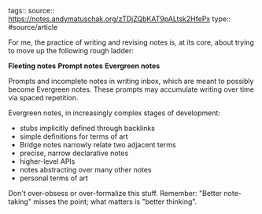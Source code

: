 tags::
source:: https://notes.andymatuschak.org/zTDjZQbKAT9pALtsk2HfePx
type:: #source/article

For me, the practice of writing and revising notes is, at its core, about trying to move up the following rough ladder:

**Fleeting notes**
**Prompt notes**
**Evergreen notes**

Prompts and incomplete notes in writing inbox, which are meant to possibly become Evergreen notes. These prompts may accumulate writing over time via spaced repetition.

Evergreen notes, in increasingly complex stages of development:
- stubs implicitly defined through backlinks
- simple definitions for terms of art
- Bridge notes narrowly relate two adjacent terms
- precise, narrow declarative notes
- higher-level APIs
- notes abstracting over many other notes
- personal terms of art

Don't over-obsess or over-formalize this stuff. Remember: "Better note-taking" misses the point; what matters is "better thinking".
